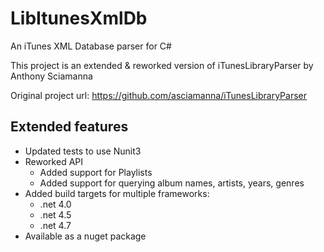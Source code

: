 # LibItunesXmlDb
An iTunes XML Database parser for C#

This project is an extended & reworked version of iTunesLibraryParser by Anthony Sciamanna

Original project url: https://github.com/asciamanna/iTunesLibraryParser

## Extended features
 * Updated tests to use Nunit3
 * Reworked API
     + Added support for Playlists
     + Added support for querying album names, artists, years, genres
 * Added build targets for multiple frameworks: 
     + .net 4.0
     + .net 4.5
     + .net 4.7 
 * Available as a nuget package
